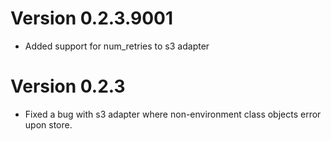 # Version 0.2.3.9001

 * Added support for num_retries to s3 adapter

# Version 0.2.3

 * Fixed a bug with s3 adapter where non-environment class objects error upon store.
